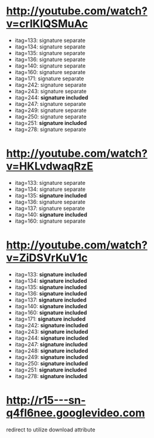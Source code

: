 http://youtube.com/watch?v=crlKlQSMuAc
======================================
- itag=133: signature separate
- itag=134: signature separate
- itag=135: signature separate
- itag=136: signature separate
- itag=140: signature separate
- itag=160: signature separate
- itag=171: signature separate
- itag=242: signature separate
- itag=243: signature separate
- itag=244: **signature included**
- itag=247: signature separate
- itag=249: signature separate
- itag=250: signature separate
- itag=251: **signature included**
- itag=278: signature separate

http://youtube.com/watch?v=HKLvdwaqRzE
======================================
- itag=133: signature separate
- itag=134: signature separate
- itag=135: **signature included**
- itag=136: signature separate
- itag=137: signature separate
- itag=140: **signature included**
- itag=160: signature separate

http://youtube.com/watch?v=ZiDSVrKuV1c
======================================
- itag=133: **signature included**
- itag=134: **signature included**
- itag=135: **signature included**
- itag=136: **signature included**
- itag=137: **signature included**
- itag=140: **signature included**
- itag=160: **signature included**
- itag=171: **signature included**
- itag=242: **signature included**
- itag=243: **signature included**
- itag=244: **signature included**
- itag=247: **signature included**
- itag=248: **signature included**
- itag=249: **signature included**
- itag=250: **signature included**
- itag=251: **signature included**
- itag=278: **signature included**

http://r15---sn-q4fl6nee.googlevideo.com
========================================
redirect to utilize download attribute
